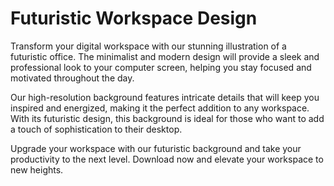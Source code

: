 <!--font:Poppins-->

# Futuristic Workspace Design

Transform your digital workspace with our stunning illustration of a futuristic office. The minimalist and modern design will provide a sleek and professional look to your computer screen, helping you stay focused and motivated throughout the day.

Our high-resolution background features intricate details that will keep you inspired and energized, making it the perfect addition to any workspace. With its futuristic design, this background is ideal for those who want to add a touch of sophistication to their desktop.

Upgrade your workspace with our futuristic background and take your productivity to the next level. Download now and elevate your workspace to new heights.

<!--

Write me markdown content of website with wallpaper:

"A wallpaper featuring a stylized illustration of a futuristic workspace, with a minimalist and modern design."

The header of the page should not be copy of the text but rather a real content of the website which is using this wallpaper.


---


# Futuristic Workspace Wallpaper

Enhance your digital workspace with our stunning wallpaper featuring a stylized illustration of a futuristic workspace. The minimalist and modern design will provide a sleek and professional look to your computer screen.

This wallpaper is perfect for those who want to add a touch of sophistication to their workspace. The intricate details of the design will keep you motivated and inspired throughout the day.

Download our high-resolution wallpaper today and transform your desktop into a futuristic oasis.


---


Heading should not include word "wallpaper". The website should not be about the wallpaper itself, wallpaper is just a related background, rewrite whole content.


---


# Elevate Your Workspace with a Futuristic Design

Transform your digital workspace with our stylized illustration of a futuristic office. This minimalist and modern design will provide a sleek and professional look to your computer screen, helping you stay focused and motivated throughout the day.

Our wallpaper features intricate details that will keep you inspired and energized, making it the perfect addition to any workspace. With high-resolution quality, you can experience the full effect of this stunning design.

Upgrade your desktop with our futuristic wallpaper and take your productivity to the next level. Download now and elevate your workspace to new heights.


---


Heading is too long, rewrite whole content.


---


# Futuristic Office Wallpaper for a Professional Workspace

Enhance your digital workspace with our stunning wallpaper featuring a stylized illustration of a futuristic office. The minimalist and modern design will provide a sleek and professional look to your computer screen, helping you stay focused and motivated throughout the day.

Our high-resolution wallpaper features intricate details that will keep you inspired and energized, making it the perfect addition to any workspace. With its futuristic design, this wallpaper is ideal for those who want to add a touch of sophistication to their desktop.

Upgrade your workspace with our futuristic wallpaper and take your productivity to the next level. Download now and elevate your workspace to new heights.


---


Heading should not include word "wallpaper". The website should not be about the wallpaper itself, wallpaper is just a related background, rewrite whole content.


---


# Elevate Your Workspace with a Futuristic Design

Transform your digital workspace with our stunning illustration of a futuristic office. The minimalist and modern design will provide a sleek and professional look to your computer screen, helping you stay focused and motivated throughout the day.

Our high-resolution background features intricate details that will keep you inspired and energized, making it the perfect addition to any workspace. With its futuristic design, this background is ideal for those who want to add a touch of sophistication to their desktop.

Upgrade your workspace with our futuristic background and take your productivity to the next level. Download now and elevate your workspace to new heights.


---


Write me a Google font which is best fitting for the website.

Pick from the list:
- IBM Plex Sans
- Open Sans
- Great Vibes
- Alegreya
- Playfair Display
- Exo 2
- Lato
- Roboto
- Montserrat
- Futura
- Poppins
- Inter
- Barlow Condensed
- Raleway
- Orbitron
- Lobster
- Dancing Script


Write just the font name nothing else.


---


Poppins

-->
